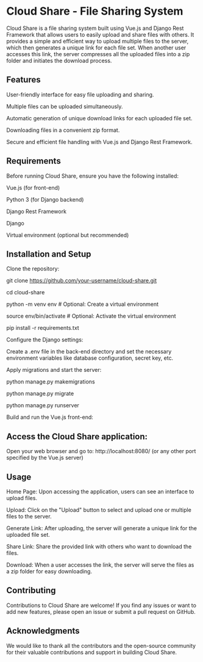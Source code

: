 # Cloud Share - File Sharing System

Cloud Share is a file sharing system built using Vue.js and Django Rest Framework that allows users to easily upload and share files with others. It provides a simple and efficient way to upload multiple files to the server, which then generates a unique link for each file set. When another user accesses this link, the server compresses all the uploaded files into a zip folder and initiates the download process.

## Features

User-friendly interface for easy file uploading and sharing.

Multiple files can be uploaded simultaneously.

Automatic generation of unique download links for each uploaded file set.

Downloading files in a convenient zip format.

Secure and efficient file handling with Vue.js and Django Rest Framework.

## Requirements
Before running Cloud Share, ensure you have the following installed:

Vue.js (for front-end)

Python 3 (for Django backend)

Django Rest Framework

Django

Virtual environment (optional but recommended)

## Installation and Setup
Clone the repository:

git clone https://github.com/your-username/cloud-share.git

cd cloud-share

python -m venv env  # Optional: Create a virtual environment

source env/bin/activate  # Optional: Activate the virtual environment

pip install -r requirements.txt

Configure the Django settings:

Create a .env file in the back-end directory and set the necessary environment variables like database configuration, secret key, etc.

Apply migrations and start the server:

python manage.py makemigrations

python manage.py migrate

python manage.py runserver

Build and run the Vue.js front-end:



## Access the Cloud Share application:

Open your web browser and go to: http://localhost:8080/ (or any other port specified by the Vue.js server)

## Usage
Home Page: Upon accessing the application, users can see an interface to upload files.

Upload: Click on the "Upload" button to select and upload one or multiple files to the server.

Generate Link: After uploading, the server will generate a unique link for the uploaded file set.

Share Link: Share the provided link with others who want to download the files.

Download: When a user accesses the link, the server will serve the files as a zip folder for easy downloading.

## Contributing
Contributions to Cloud Share are welcome! If you find any issues or want to add new features, please open an issue or submit a pull request on GitHub.


## Acknowledgments
We would like to thank all the contributors and the open-source community for their valuable contributions and support in building Cloud Share.

